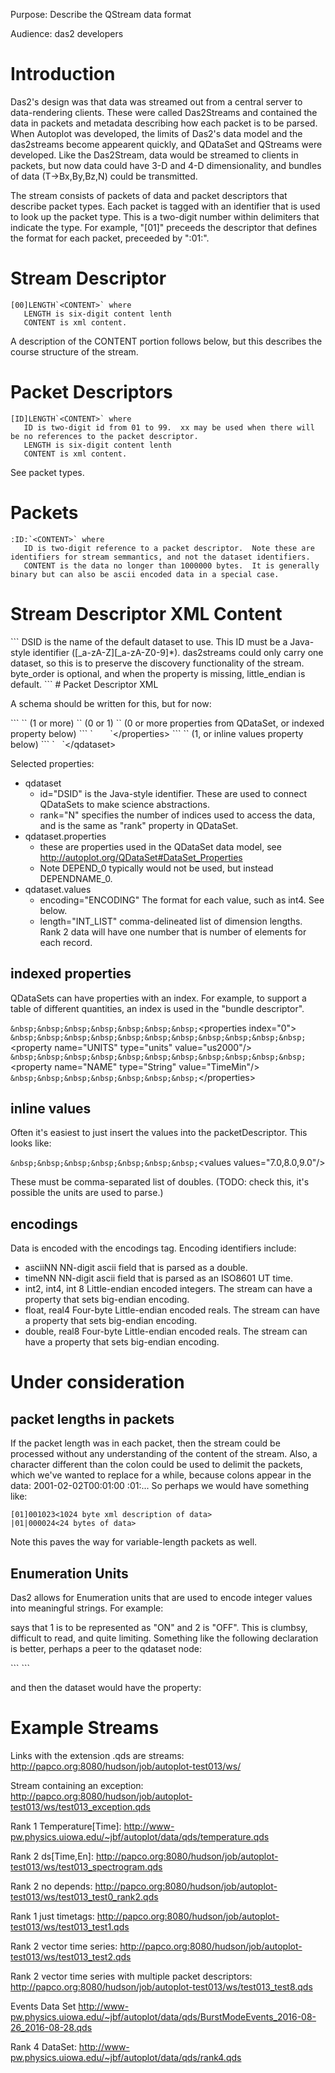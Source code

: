 Purpose: Describe the QStream data format

Audience: das2 developers

# Introduction

Das2's design was that data was streamed out from a central server to
data-rendering clients. These were called Das2Streams and contained the
data in packets and metadata describing how each packet is to be parsed.
When Autoplot was developed, the limits of Das2's data model and the
das2streams become appearent quickly, and QDataSet and QStreams were
developed. Like the Das2Stream, data would be streamed to clients in
packets, but now data could have 3-D and 4-D dimensionality, and bundles
of data (T-\>Bx,By,Bz,N) could be transmitted.

The stream consists of packets of data and packet descriptors that
describe packet types. Each packet is tagged with an identifier that is
used to look up the packet type. This is a two-digit number within
delimiters that indicate the type. For example, "\[01\]" preceeds the
descriptor that defines the format for each packet, preceeded by ":01:".

# Stream Descriptor

```
[00]LENGTH`<CONTENT>` where 
   LENGTH is six-digit content lenth
   CONTENT is xml content.
```
A description of the CONTENT portion follows below, but this describes
the course structure of the stream.

# Packet Descriptors

```
[ID]LENGTH`<CONTENT>` where 
   ID is two-digit id from 01 to 99.  xx may be used when there will be no references to the packet descriptor.
   LENGTH is six-digit content lenth
   CONTENT is xml content.
```
See packet types.

# Packets

```
:ID:`<CONTENT>` where
   ID is two-digit reference to a packet descriptor.  Note these are identifiers for stream semmantics, and not the dataset identifiers.
   CONTENT is the data no longer than 1000000 bytes.  It is generally binary but can also be ascii encoded data in a special case.
```
# Stream Descriptor XML Content

<stream dataset_id="DSID" byte_order="big_endian"/>  
```
   DSID is the name of the default dataset to use.  This ID must be a Java-style identifier ([_a-zA-Z][_a-zA-Z0-9]*).  das2streams could only carry one dataset, so this is to preserve the discovery functionality of the stream.
   byte_order is optional, and when the property is missing, little_endian is default.
```
# Packet Descriptor XML

A schema should be written for this, but for now:

<packet>  
```
   `<qdataset id="DSID" rank="N">`  (1 or more)
       `<properties>`  (0 or 1)
           `<property name="NAME" type="TYPE" value="" />`  (0 or more properties from QDataSet, or indexed property below)
```
`&nbsp;&nbsp;&nbsp;&nbsp;&nbsp;&nbsp;&nbsp;`&lt;/properties&gt;  
```
       `<values encoding="ENCODING" length="INT_LIST" />`  (1, or inline values property below)
```
`&nbsp;&nbsp;&nbsp;`&lt;/qdataset&gt;  
</packet>

Selected properties:

  - qdataset
      - id="DSID" is the Java-style identifier. These are used to
        connect QDataSets to make science abstractions.
      - rank="N" specifies the number of indices used to access the
        data, and is the same as "rank" property in QDataSet.
  - qdataset.properties
      - these are properties used in the QDataSet data model, see
        <http://autoplot.org/QDataSet#DataSet_Properties>
      - Note DEPEND\_0 typically would not be used, but instead
        DEPENDNAME\_0.
  - qdataset.values
      - encoding="ENCODING" The format for each value, such as int4. See
        below.
      - length="INT\_LIST" comma-delineated list of dimension lengths.
        Rank 2 data will have one number that is number of elements for
        each record.

## indexed properties

QDataSets can have properties with an index. For example, to support a
table of different quantities, an index is used in the "bundle
descriptor".

`&nbsp;&nbsp;&nbsp;&nbsp;&nbsp;&nbsp;&nbsp;`&lt;properties index=&quot;0&quot;&gt;  
`&nbsp;&nbsp;&nbsp;&nbsp;&nbsp;&nbsp;&nbsp;&nbsp;&nbsp;&nbsp;&nbsp;`&lt;property name=&quot;UNITS&quot; type=&quot;units&quot; value=&quot;us2000&quot;/&gt;  
`&nbsp;&nbsp;&nbsp;&nbsp;&nbsp;&nbsp;&nbsp;&nbsp;&nbsp;&nbsp;&nbsp;`&lt;property name=&quot;NAME&quot; type=&quot;String&quot; value=&quot;TimeMin&quot;/&gt;  
`&nbsp;&nbsp;&nbsp;&nbsp;&nbsp;&nbsp;&nbsp;`&lt;/properties&gt;

## inline values

Often it's easiest to just insert the values into the packetDescriptor.
This looks like:

`&nbsp;&nbsp;&nbsp;&nbsp;&nbsp;&nbsp;&nbsp;`&lt;values values=&quot;7.0,8.0,9.0&quot;/&gt;

These must be comma-separated list of doubles. (TODO: check this, it's
possible the units are used to parse.)

## encodings

Data is encoded with the encodings tag. Encoding identifiers include:

  - asciiNN NN-digit ascii field that is parsed as a double.
  - timeNN NN-digit ascii field that is parsed as an ISO8601 UT time.
  - int2, int4, int 8 Little-endian encoded integers. The stream can
    have a property that sets big-endian encoding.
  - float, real4 Four-byte Little-endian encoded reals. The stream can
    have a property that sets big-endian encoding.
  - double, real8 Four-byte Little-endian encoded reals. The stream can
    have a property that sets big-endian encoding.

# Under consideration

## packet lengths in packets

If the packet length was in each packet, then the stream could be
processed without any understanding of the content of the stream. Also,
a character different than the colon could be used to delimit the
packets, which we've wanted to replace for a while, because colons
appear in the data: 2001-02-02T00:01:00 :01:... So perhaps we would have
something like:

```
[01]001023<1024 byte xml description of data>
|01|000024<24 bytes of data>
```
Note this paves the way for variable-length packets as well.

## Enumeration Units

Das2 allows for Enumeration units that are used to encode integer values
into meaningful strings. For example:

<property name="UNITS" type="enumerationUnit" value="default[1:ON::2:OFF]"/>

says that 1 is to be represented as "ON" and 2 is "OFF". This is
clumbsy, difficult to read, and quite limiting. Something like the
following declaration is better, perhaps a peer to the qdataset node:

<enumeration id="state">  
```
   <value="1" label="ON"/>
   <value="2" label="OFF"/>
```
</unit>

and then the dataset would have the property:

<property name="UNITS" type="enumeration" value="state"/>

# Example Streams

Links with the extension .qds are streams:
<http://papco.org:8080/hudson/job/autoplot-test013/ws/>

Stream containing an exception:
<http://papco.org:8080/hudson/job/autoplot-test013/ws/test013_exception.qds>

Rank 1 Temperature\[Time\]:
<http://www-pw.physics.uiowa.edu/~jbf/autoplot/data/qds/temperature.qds>

Rank 2 ds\[Time,En\]:
<http://papco.org:8080/hudson/job/autoplot-test013/ws/test013_spectrogram.qds>

Rank 2 no depends:
<http://papco.org:8080/hudson/job/autoplot-test013/ws/test013_test0_rank2.qds>

Rank 1 just timetags:
<http://papco.org:8080/hudson/job/autoplot-test013/ws/test013_test1.qds>

Rank 2 vector time series:
<http://papco.org:8080/hudson/job/autoplot-test013/ws/test013_test2.qds>

Rank 2 vector time series with multiple packet descriptors:
<http://papco.org:8080/hudson/job/autoplot-test013/ws/test013_test8.qds>

Events Data Set
<http://www-pw.physics.uiowa.edu/~jbf/autoplot/data/qds/BurstModeEvents_2016-08-26_2016-08-28.qds>

Rank 4 DataSet:
<http://www-pw.physics.uiowa.edu/~jbf/autoplot/data/qds/rank4.qds>

